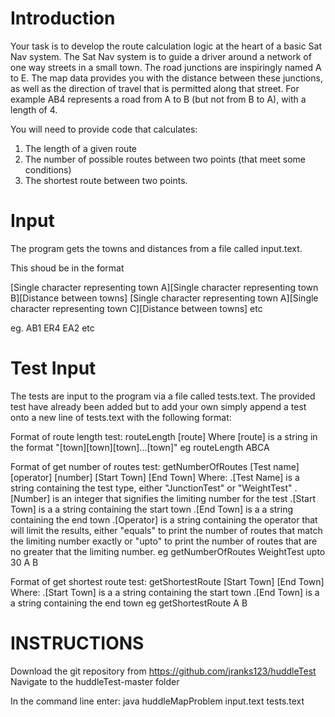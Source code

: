 Introduction
========
Your task is to develop the route calculation logic at the heart of a basic Sat Nav system.
The Sat Nav system is to guide a driver around a network of one way streets in a small town. 
The road junctions are inspiringly named A to E. The map data provides you with the distance 
between these junctions, as well as the direction of travel that is permitted along that street. 
For example AB4 represents a road from A to B (but not from B to A), with a length of 4.

You will need to provide code that calculates:

1. The length of a given route
2. The number of possible routes between two points (that meet some conditions)
3. The shortest route between two points.

Input
======
The program gets the towns and distances from a file called input.text.


This shoud be in the format

[Single character representing town A][Single character representing town B][Distance between towns]
[Single character representing town A][Single character representing town C][Distance between towns]
etc

eg.
AB1
ER4
EA2
etc


Test Input
==========
The tests are input to the program via a file called tests.text. The provided test have already been added but to add your own
simply append a test onto a new line of tests.text with the following format:

Format of route length test:
    routeLength [route]
Where [route] is a string in the format "[town][town][town]...[town]"
eg routeLength ABCA


Format of get number of routes test:
      getNumberOfRoutes [Test name]  [operator] [number] [Start Town] [End Town]
Where:
.[Test Name] is a string containing the test type, either "JunctionTest" or "WeightTest"
.[Number] is an integer that signifies the limiting number for the test
.[Start Town] is a a string containing the start town
.[End Town] is a a string containing the end town
.[Operator] is a string containing the operator that will limit the results, either "equals" to print the number of routes 
that match the limiting number exactly or "upto" to print the number of routes that are no greater that the limiting number.
eg getNumberOfRoutes WeightTest upto 30 A B



Format of get shortest route test:
      getShortestRoute [Start Town] [End Town]
Where:
.[Start Town] is a a string containing the start town
.[End Town] is a a string containing the end town
eg getShortestRoute A B


INSTRUCTIONS
=====
Download the git repository from https://github.com/jranks123/huddleTest
Navigate to the huddleTest-master folder

In the command line enter: java huddleMapProblem input.text tests.text


